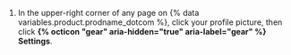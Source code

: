 1. In the upper-right corner of any page on {% data variables.product.prodname_dotcom %}, click your profile picture, then click **{% octicon "gear" aria-hidden="true" aria-label="gear" %} Settings**.
